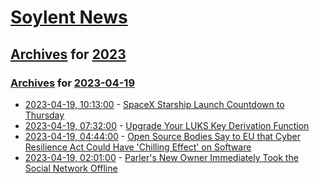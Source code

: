 # [Soylent News](../../../README.md)

## [Archives](../../index.md) for [2023](../index.md)

### [Archives](../../index.md) for [2023-04-19](index.md)

* [2023-04-19, 10:13:00](https://soylentnews.org/article.pl?sid=23/04/18/1811244&from=rss) - [SpaceX Starship Launch Countdown to Thursday](https://soylentnews.org/article.pl?sid=23/04/18/1811244&from=rss)
* [2023-04-19, 07:32:00](https://soylentnews.org/article.pl?sid=23/04/18/187234&from=rss) - [Upgrade Your LUKS Key Derivation Function](https://soylentnews.org/article.pl?sid=23/04/18/187234&from=rss)
* [2023-04-19, 04:44:00](https://soylentnews.org/article.pl?sid=23/04/18/1755244&from=rss) - [Open Source Bodies Say to EU that Cyber Resilience Act Could Have 'Chilling Effect' on Software](https://soylentnews.org/article.pl?sid=23/04/18/1755244&from=rss)
* [2023-04-19, 02:01:00](https://soylentnews.org/article.pl?sid=23/04/18/0455245&from=rss) - [Parler's New Owner Immediately Took the Social Network Offline](https://soylentnews.org/article.pl?sid=23/04/18/0455245&from=rss)
